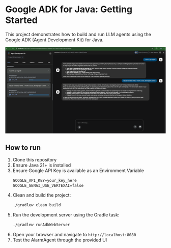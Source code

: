 # Google ADK for Java: Getting Started

This project demonstrates how to build and run LLM agents using the Google ADK (Agent Development Kit) for Java.

![Adk WebUI Server](images/adk-web-server.png)

## How to run

1. Clone this repository
2. Ensure Java 21+ is installed
3. Ensure Google API Key is available as an Environment Variable
   ```properties
   GOOGLE_API_KEY=your_key_here
   GOOGLE_GENAI_USE_VERTEXAI=false
   ```
4. Clean and build the project:
   ```bash
   ./gradlew clean build
   ```
5. Run the development server using the Gradle task:
   ```bash
   ./gradlew runAdkWebServer
   ```
6. Open your browser and navigate to `http://localhost:8080`
7. Test the AlarmAgent through the provided UI